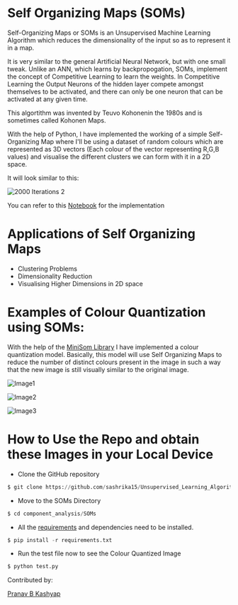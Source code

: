 # Self Organizing Maps (SOMs)
Self-Organizing Maps or SOMs is an Unsupervised Machine Learning Algorithm which reduces the dimensionality of the input so as to represent it in a map.

It is very similar to the general Artificial Neural Network, but with one small tweak. Unlike an ANN, which learns by backpropogation, SOMs, implement the concept of Competitive Learning to learn the weights. In Competitive Learning the Output Neurons of the hidden layer compete amongst themselves to be activated, and there can only be one neuron that can be activated at any given time.

This algortithm was invented by Teuvo Kohonenin the 1980s and is sometimes called Kohonen Maps.

With the help of Python, I have implemented the working of a simple Self-Organizing Map where I'll be using a dataset of random colours which are represented as 3D vectors (Each colour of the vector representing R,G,B values) and visualise the different clusters we can form with it in a 2D space.

It will look similar to this:

![2000 Iterations 2](https://user-images.githubusercontent.com/70643852/96720572-8f177c00-13c8-11eb-8079-ead90cb4c780.png)

You can refer to this [Notebook](https://github.com/Pranav1007/SOMs/blob/main/notebook/Intution%20behind%20SOMs.ipynb) for the implementation

# Applications of Self Organizing Maps
* Clustering Problems
* Dimensionality Reduction
* Visualising Higher Dimensions in 2D space

# Examples of Colour Quantization using SOMs:
With the help of the [MiniSom Library](https://github.com/JustGlowing/minisom) I have implemented a colour quantization model. Basically, this model will use Self Organizing Maps to reduce the number of distinct colours present in the image in such a way that the new image is still visually similar to the original image.

![Image1](https://user-images.githubusercontent.com/70643852/115564921-8c91d280-a2d6-11eb-9e5d-91fc716f90f9.png)

![Image2](https://user-images.githubusercontent.com/70643852/115565016-a3382980-a2d6-11eb-8c43-2bf3ded1a895.png)

![Image3](https://user-images.githubusercontent.com/70643852/115565080-b21edc00-a2d6-11eb-945f-daf4bbe4de7e.png)

# How to Use the Repo and obtain these Images in your Local Device

- Clone the GitHub repository
```python
$ git clone https://github.com/sashrika15/Unsupervised_Learning_Algorithms.git

```

- Move to the SOMs Directory
```python
$ cd component_analysis/SOMs
```

- All the [requirements](requirements.txt) and dependencies need to be installed. 
```python
$ pip install -r requirements.txt
```

- Run the test file now to see the Colour Quantized Image
```python
$ python test.py
```

Contributed by: 

[Pranav B Kashyap](https://github.com/Pranav1007)
